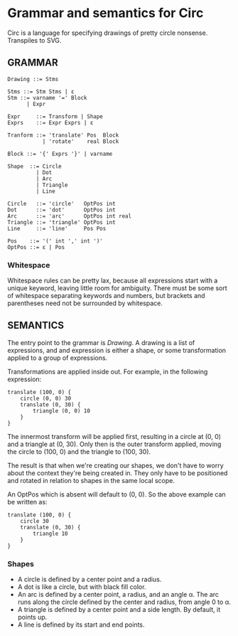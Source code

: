 # Grammar and semantics for Circ

Circ is a language for specifying drawings of pretty circle nonsense. Transpiles
to SVG.

## GRAMMAR

    Drawing ::= Stms
    
    Stms ::= Stm Stms | ε
    Stm ::= varname '=' Block
          | Expr
    
    Expr     ::= Transform | Shape
    Exprs    ::= Expr Exprs | ε
    
    Tranform ::= 'translate' Pos  Block
               | 'rotate'    real Block
    
    Block ::= '{' Exprs '}' | varname
    
    Shape  ::= Circle
             | Dot
             | Arc
             | Triangle
             | Line
    
    Circle   ::= 'circle'   OptPos int
    Dot      ::= 'dot'      OptPos int
    Arc      ::= 'arc'      OptPos int real
    Triangle ::= 'triangle' OptPos int
    Line     ::= 'line'     Pos Pos
    
    Pos    ::= '(' int ',' int ')'
    OptPos ::= ε | Pos

### Whitespace

Whitespace rules can be pretty lax, because all expressions start with a unique
keyword, leaving little room for ambiguity. There must be some sort of whitespace
separating keywords and numbers, but brackets and parentheses need not be
surrounded by whitespace.

## SEMANTICS

The entry point to the grammar is *Drawing*. A drawing is a list of expressions, and
and expression is either a shape, or some transformation applied to a group of
expressions.

Transformations are applied inside out. For example, in the following expression:

    translate (100, 0) {
        circle (0, 0) 30
        translate (0, 30) {
            triangle (0, 0) 10
        }
    }

The innermost transform will be applied first, resulting in a circle at (0, 0) and
a triangle at (0, 30). Only then is the outer transform applied, moving the circle
to (100, 0) and the triangle to (100, 30).

The result is that when we're creating our shapes, we don't have to worry about the
context they're being created in. They only have to be positioned and rotated in
relation to shapes in the same local scope.

An OptPos which is absent will default to (0, 0). So the above example can be written
as:

    translate (100, 0) {
        circle 30
        translate (0, 30) {
            triangle 10
        }
    }

### Shapes

* A circle is defined by a center point and a radius.
* A dot is like a circle, but with black fill color.
* An arc is defined by a center point, a radius, and an angle α. The arc runs along the
  circle defined by the center and radius, from angle 0 to α.
* A triangle is defined by a center point and a side length. By default, it points up.
* A line is defined by its start and end points.
